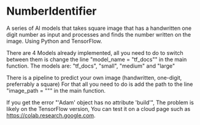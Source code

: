# NumberIdentifier
A series of AI models that takes square image that has a handwritten one digit number as input and processes and finds the number written on the image. Using Python and TensorFlow.

There are 4 Models already implemented, all you need to do to switch between them is change the line "model_name = "tf_docs"" in the main function.
The models are: "tf_docs", "small", "medium" and "large"

There is a pipeline to predict your own image (handwritten, one-digit, preferrably a square)
For that all you need to do is add the path to the line "image_path = """ in the main function.

If you get the error "'Adam' object has no attribute 'build'", The problem is likely on the TensorFlow version, You can test it on a cloud page such as https://colab.research.google.com.
